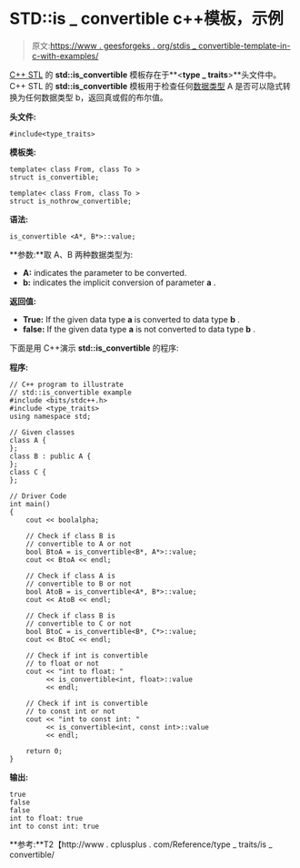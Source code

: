 # STD::is _ convertible c++模板，示例

> 原文:[https://www . geesforgeks . org/stdis _ convertible-template-in-c-with-examples/](https://www.geeksforgeeks.org/stdis_convertible-template-in-c-with-examples/)

[C++ STL](https://www.geeksforgeeks.org/the-c-standard-template-library-stl/) 的 **std::is_convertible** 模板存在于**<**type _ traits**>**头文件中。C++ STL 的 **std::is_convertible** 模板用于检查任何[数据类型](https://www.geeksforgeeks.org/data-types-in-c/) A 是否可以隐式转换为任何数据类型 b，返回真或假的布尔值。

**头文件:**

```
#include<type_traits>

```

**模板类:**

```
template< class From, class To >
struct is_convertible;

template< class From, class To >
struct is_nothrow_convertible;

```

**语法:**

```
is_convertible <A*, B*>::value;

```

**参数:**取 A、B 两种数据类型为:

*   **A:** indicates the parameter to be converted.
*   **b:** indicates the implicit conversion of parameter **a** .

**返回值:**

*   **True:** If the given data type **a** is converted to data type **b** .
*   **false:** If the given data type **a** is not converted to data type **b** .

下面是用 C++演示 **std::is_convertible** 的程序:

**程序:**

```
// C++ program to illustrate
// std::is_convertible example
#include <bits/stdc++.h>
#include <type_traits>
using namespace std;

// Given classes
class A {
};
class B : public A {
};
class C {
};

// Driver Code
int main()
{
    cout << boolalpha;

    // Check if class B is
    // convertible to A or not
    bool BtoA = is_convertible<B*, A*>::value;
    cout << BtoA << endl;

    // Check if class A is
    // convertible to B or not
    bool AtoB = is_convertible<A*, B*>::value;
    cout << AtoB << endl;

    // Check if class B is
    // convertible to C or not
    bool BtoC = is_convertible<B*, C*>::value;
    cout << BtoC << endl;

    // Check if int is convertible
    // to float or not
    cout << "int to float: "
         << is_convertible<int, float>::value
         << endl;

    // Check if int is convertible
    // to const int or not
    cout << "int to const int: "
         << is_convertible<int, const int>::value
         << endl;

    return 0;
}
```

**输出:**

```
true
false
false
int to float: true
int to const int: true

```

**参考:**T2【http://www . cplusplus . com/Reference/type _ traits/is _ convertible/
